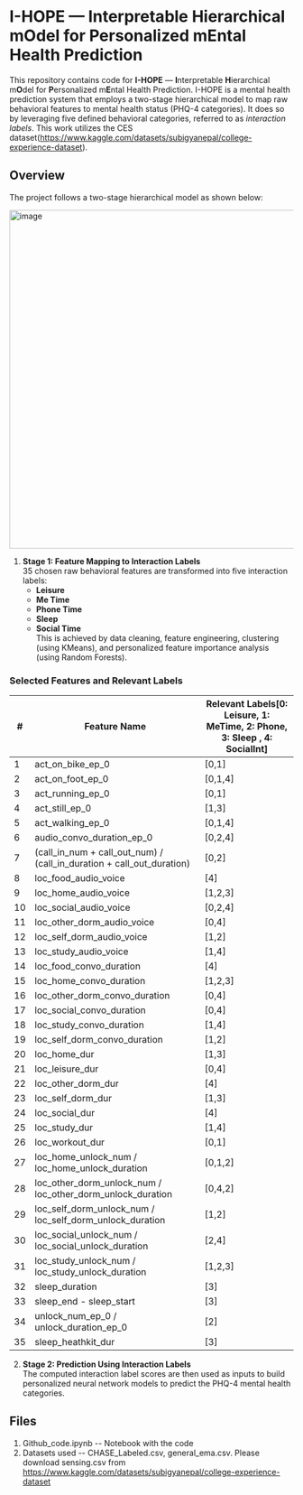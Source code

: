 # **I-HOPE** — Interpretable Hierarchical mOdel for Personalized mEntal Health Prediction

This repository contains code for **I-HOPE** — **I**nterpretable **H**ierarchical m**O**del for **P**ersonalized m**E**ntal Health Prediction. I-HOPE is a mental health prediction system that employs a two-stage hierarchical model to map raw behavioral features to mental health status (PHQ-4 categories). It does so by leveraging five defined behavioral categories, referred to as *interaction labels*. This work utilizes the CES dataset(https://www.kaggle.com/datasets/subigyanepal/college-experience-dataset).

## Overview

The project follows a two-stage hierarchical model as shown below:

<img width="600" alt="image" src="https://github.com/user-attachments/assets/aae9cc55-3b38-4076-89aa-022b8de2da52" />

1. **Stage 1: Feature Mapping to Interaction Labels**  
   35 chosen raw behavioral features are transformed into five interaction labels:  
   - **Leisure**
   - **Me Time**
   - **Phone Time**
   - **Sleep**
   - **Social Time**  
   This is achieved by data cleaning, feature engineering, clustering (using KMeans), and personalized feature importance analysis (using Random Forests).

### Selected Features and Relevant Labels

| **#** | **Feature Name** | **Relevant Labels[0: Leisure, 1: MeTime, 2: Phone, 3: Sleep , 4: SocialInt]** |
|----|-----------------|-----------|
| 1  | act_on_bike_ep_0 | [0,1] |
| 2  | act_on_foot_ep_0 | [0,1,4] |
| 3  | act_running_ep_0 | [0,1] |
| 4  | act_still_ep_0 | [1,3] |
| 5  | act_walking_ep_0 | [0,1,4] |
| 6  | audio_convo_duration_ep_0 | [0,2,4] |
| 7  | (call_in_num + call_out_num) / (call_in_duration + call_out_duration) | [0,2] |
| 8  | loc_food_audio_voice | [4] |
| 9  | loc_home_audio_voice | [1,2,3] |
| 10 | loc_social_audio_voice | [0,2,4] |
| 11 | loc_other_dorm_audio_voice | [0,4] |
| 12 | loc_self_dorm_audio_voice | [1,2] |
| 13 | loc_study_audio_voice | [1,4] |
| 14 | loc_food_convo_duration | [4] |
| 15 | loc_home_convo_duration | [1,2,3] |
| 16 | loc_other_dorm_convo_duration | [0,4] |
| 17 | loc_social_convo_duration | [0,4] |
| 18 | loc_study_convo_duration | [1,4] |
| 19 | loc_self_dorm_convo_duration | [1,2] |
| 20 | loc_home_dur | [1,3] |
| 21 | loc_leisure_dur | [0,4] |
| 22 | loc_other_dorm_dur | [4] |
| 23 | loc_self_dorm_dur | [1,3] |
| 24 | loc_social_dur | [4] |
| 25 | loc_study_dur | [1,4] |
| 26 | loc_workout_dur | [0,1] |
| 27 | loc_home_unlock_num / loc_home_unlock_duration | [0,1,2] |
| 28 | loc_other_dorm_unlock_num / loc_other_dorm_unlock_duration | [0,4,2] |
| 29 | loc_self_dorm_unlock_num / loc_self_dorm_unlock_duration | [1,2] |
| 30 | loc_social_unlock_num / loc_social_unlock_duration | [2,4] |
| 31 | loc_study_unlock_num / loc_study_unlock_duration | [1,2,3] |
| 32 | sleep_duration | [3] |
| 33 | sleep_end - sleep_start | [3] |
| 34 | unlock_num_ep_0 / unlock_duration_ep_0 | [2] |
| 35 | sleep_heathkit_dur | [3] |


2. **Stage 2: Prediction Using Interaction Labels**  
   The computed interaction label scores are then used as inputs to build personalized neural network models to predict the PHQ-4 mental health categories.

## Files
   1. Github_code.ipynb -- Notebook with the code
   2. Datasets used -- CHASE_Labeled.csv, general_ema.csv. Please download sensing.csv from https://www.kaggle.com/datasets/subigyanepal/college-experience-dataset


